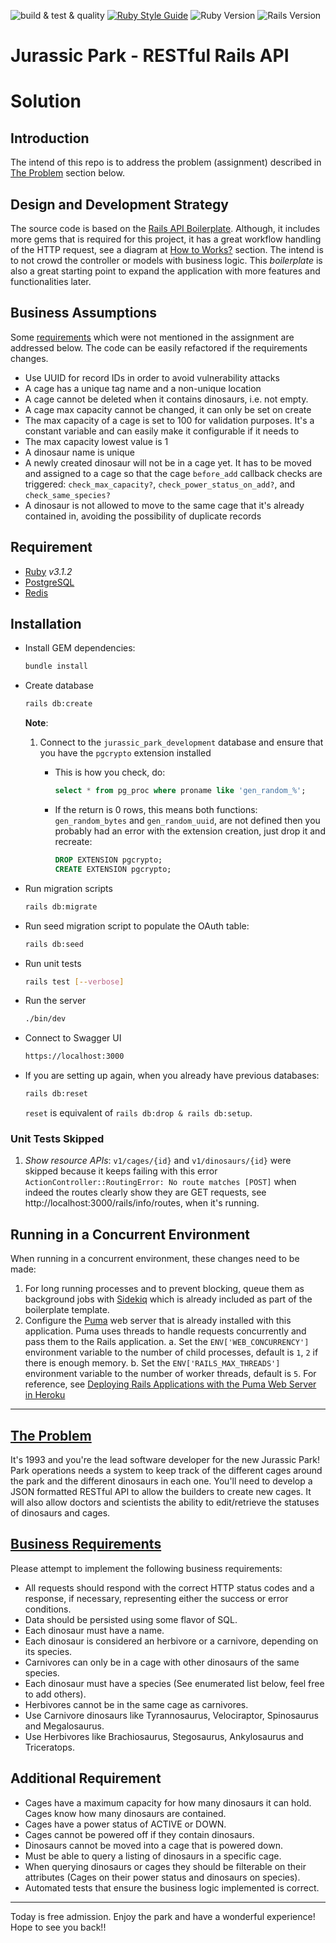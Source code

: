 ![build & test & quality](https://github.com/cousins-factory/rails-api-boilerplate/actions/workflows/main.yml/badge.svg?branch=main)
[![Ruby Style Guide](https://img.shields.io/badge/code_style-rubocop-brightgreen.svg)](https://github.com/rubocop/rubocop)
![Ruby Version](https://img.shields.io/badge/ruby_version-3.1.2-blue.svg)
![Rails Version](https://img.shields.io/badge/rails_version-7.0.4-c52f24.svg)

# Jurassic Park - RESTful Rails API

# Solution

## Introduction

The intend of this repo is to address the problem (assignment) described in [The Problem](#the-problem) section below.

## Design and Development Strategy

The source code is based on the [Rails API Boilerplate](https://github.com/shftco/rails-api-boilerplate). Although, it includes more gems that is required for this project, it has a great workflow handling of the HTTP request, see a diagram at [How to Works?](https://github.com/shftco/rails-api-boilerplate#how-to-works) section. The intend is to not crowd the controller or models with business logic. This _boilerplate_ is also a great starting point to expand the application with more features and functionalities later.

## Business Assumptions

Some [requirements](#business-requirements) which were not mentioned in the assignment are addressed below. The code can be easily refactored if the requirements changes.

* Use UUID for record IDs in order to avoid vulnerability attacks
* A cage has a unique tag name and a non-unique location
* A cage cannot be deleted when it contains dinosaurs, i.e. not empty.
* A cage max capacity cannot be changed, it can only be set on create
* The max capacity of a cage is set to 100 for validation purposes. It's a constant variable and can easily make it configurable if it needs to
* The max capacity lowest value is 1
* A dinosaur name is unique
* A newly created dinosaur will not be in a cage yet. It has to be moved and assigned to a cage so that the cage `before_add` callback checks are triggered: `check_max_capacity?`, `check_power_status_on_add?`, and `check_same_species?`
* A dinosaur is not allowed to move to the same cage that it's already contained in, avoiding the possibility of duplicate records

## Requirement

- [Ruby](https://rvm.io/) *v3.1.2*
- [PostgreSQL](https://www.postgresql.org/)
- [Redis](https://redis.io/)

## Installation

- Install GEM dependencies:

  ```bash
  bundle install
  ```

- Create database

  ```bash
  rails db:create
  ```

  **Note**:
  1. Connect to the `jurassic_park_development` database and ensure that you have the `pgcrypto` extension installed
     - This is how you check, do:

       ```SQL
       select * from pg_proc where proname like 'gen_random_%';
       ```

     - If the return is 0 rows, this means both functions: `gen_random_bytes` and `gen_random_uuid`, are not defined then you probably had an error with the extension creation, just drop it and recreate:

       ```SQL
       DROP EXTENSION pgcrypto;
       CREATE EXTENSION pgcrypto;
       ```

- Run migration scripts

  ```bash
  rails db:migrate
  ```

- Run seed migration script to populate the OAuth table:

  ```bash
  rails db:seed
  ```

- Run unit tests

   ```bash
   rails test [--verbose]
   ```

- Run the server

   ```bash
   ./bin/dev
   ```

- Connect to Swagger UI

   ```bash
  https://localhost:3000
   ```

- If you are setting up again, when you already have previous databases:

  ```bash
  rails db:reset
  ```

  `reset` is equivalent of `rails db:drop & rails db:setup`.
  &nbsp;

### Unit Tests Skipped

1. _Show resource APIs_: `v1/cages/{id}` and `v1/dinosaurs/{id}` were skipped because it keeps failing with this error `ActionController::RoutingError: No route matches [POST]` when indeed the routes clearly show they are GET requests, see http://localhost:3000/rails/info/routes, when it's running.

## Running in a Concurrent Environment

When running in a concurrent environment, these changes need to be made:

1. For long running processes and to prevent blocking, queue them as background jobs with [Sidekiq](https://github.com/mperham/sidekiq) which is already included as part of the boilerplate template.
2. Configure the [Puma](https://github.com/puma/puma) web server that is already installed with this application. Puma uses threads to handle requests concurrently and pass them to the Rails application.
  a. Set the `ENV['WEB_CONCURRENCY']` environment variable to the number of child processes, default is `1`, `2` if there is enough memory.
  b. Set the  `ENV['RAILS_MAX_THREADS']` environment variable to the number of worker threads, default is `5`.
  For reference, see [Deploying Rails Applications with the Puma Web Server in Heroku](https://devcenter.heroku.com/articles/deploying-rails-applications-with-the-puma-web-server)

---

## [The Problem](#the-problem)

It's 1993 and you're the lead software developer for the new Jurassic Park! Park operations needs a system to keep track of the different cages around the park and the different dinosaurs in each one. You'll need to develop a JSON formatted RESTful API to allow the builders to create new cages. It will also allow doctors and scientists the ability to edit/retrieve the statuses of dinosaurs and cages.

## [Business Requirements](#business-requirements)

Please attempt to implement the following business requirements:

- All requests should respond with the correct HTTP status codes and a response, if necessary, representing either the success or error conditions.
- Data should be persisted using some flavor of SQL.
- Each dinosaur must have a name.
- Each dinosaur is considered an herbivore or a carnivore, depending on its species.
- Carnivores can only be in a cage with other dinosaurs of the same species.
- Each dinosaur must have a species (See enumerated list below, feel free to add others).
- Herbivores cannot be in the same cage as carnivores.
- Use Carnivore dinosaurs like Tyrannosaurus, Velociraptor, Spinosaurus and Megalosaurus.
- Use Herbivores like Brachiosaurus, Stegosaurus, Ankylosaurus and Triceratops.

## Additional Requirement

- Cages have a maximum capacity for how many dinosaurs it can hold. Cages know how many dinosaurs are contained.
- Cages have a power status of ACTIVE or DOWN.
- Cages cannot be powered off if they contain dinosaurs.
- Dinosaurs cannot be moved into a cage that is powered down.
- Must be able to query a listing of dinosaurs in a specific cage.
- When querying dinosaurs or cages they should be filterable on their attributes (Cages on their power status and dinosaurs on species).
- Automated tests that ensure the business logic implemented is correct.

----

Today is free admission. Enjoy the park and have a wonderful experience! Hope to see you back!!

